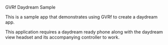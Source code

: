 GVRf Daydream Sample

This is a sample app that demonstrates using GVRf to create a daydream app.

This application requires a daydream ready phone along with the daydream view
headset and its accompanying controller to work.

 
